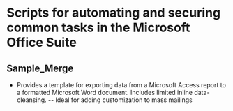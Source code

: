 # Scripts for automating and securing common tasks in the Microsoft Office Suite

## Sample_Merge
- Provides a template for exporting data from a Microsoft Access report to a formatted Microsoft Word document. Includes limited inline data-cleansing.
-- Ideal for adding customization to mass mailings
